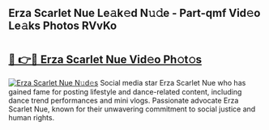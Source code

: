 ## Erza Scarlet Nue Le𝚊k𝚎d N𝚞𝚍e - Part-qmf Vid𝚎o Le𝚊ks Photos RVvKo

# <h2><a href="http://fb3sca.evod.top/?m=Erza+Scarlet+Nue">🔗 👉🔴 Erza Scarlet Nue Vid𝚎o Ph𝚘t𝚘s</a></h2>

[![Erza Scarlet Nue N𝚞d𝚎s](https://i.imgur.com/8V9OHl7.gif)](http://fb3sca.evod.top/?m=Erza+Scarlet+Nue)
Social media star Erza Scarlet Nue who has gained fame for posting lifestyle and dance-related content, including dance trend performances and mini vlogs. Passionate advocate Erza Scarlet Nue, known for their unwavering commitment to social justice and human rights. 
